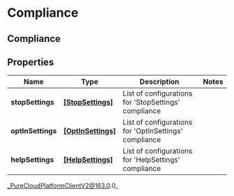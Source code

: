 # Compliance

## Compliance

## Properties

|Name | Type | Description | Notes|
|------------ | ------------- | ------------- | -------------|
| **stopSettings** | [**[StopSettings]**](StopSettings) | List of configurations for &#39;StopSettings&#39; compliance | |
| **optInSettings** | [**[OptInSettings]**](OptInSettings) | List of configurations for &#39;OptInSettings&#39; compliance | |
| **helpSettings** | [**[HelpSettings]**](HelpSettings) | List of configurations for &#39;HelpSettings&#39; compliance | |



_PureCloudPlatformClientV2@163.0.0_
